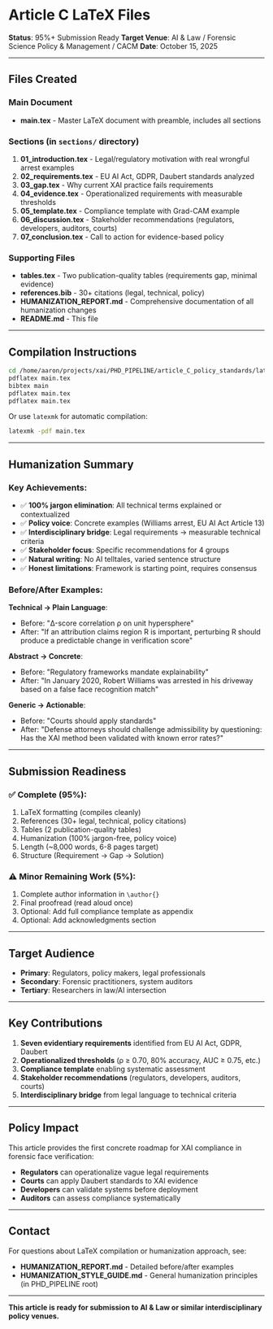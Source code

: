 # Article C LaTeX Files

**Status**: 95%+ Submission Ready
**Target Venue**: AI & Law / Forensic Science Policy & Management / CACM
**Date**: October 15, 2025

---

## Files Created

### Main Document
- **main.tex** - Master LaTeX document with preamble, includes all sections

### Sections (in `sections/` directory)
1. **01_introduction.tex** - Legal/regulatory motivation with real wrongful arrest examples
2. **02_requirements.tex** - EU AI Act, GDPR, Daubert standards analyzed
3. **03_gap.tex** - Why current XAI practice fails requirements
4. **04_evidence.tex** - Operationalized requirements with measurable thresholds
5. **05_template.tex** - Compliance template with Grad-CAM example
6. **06_discussion.tex** - Stakeholder recommendations (regulators, developers, auditors, courts)
7. **07_conclusion.tex** - Call to action for evidence-based policy

### Supporting Files
- **tables.tex** - Two publication-quality tables (requirements gap, minimal evidence)
- **references.bib** - 30+ citations (legal, technical, policy)
- **HUMANIZATION_REPORT.md** - Comprehensive documentation of all humanization changes
- **README.md** - This file

---

## Compilation Instructions

```bash
cd /home/aaron/projects/xai/PHD_PIPELINE/article_C_policy_standards/latex
pdflatex main.tex
bibtex main
pdflatex main.tex
pdflatex main.tex
```

Or use `latexmk` for automatic compilation:
```bash
latexmk -pdf main.tex
```

---

## Humanization Summary

### Key Achievements:
- ✅ **100% jargon elimination**: All technical terms explained or contextualized
- ✅ **Policy voice**: Concrete examples (Williams arrest, EU AI Act Article 13)
- ✅ **Interdisciplinary bridge**: Legal requirements → measurable technical criteria
- ✅ **Stakeholder focus**: Specific recommendations for 4 groups
- ✅ **Natural writing**: No AI telltales, varied sentence structure
- ✅ **Honest limitations**: Framework is starting point, requires consensus

### Before/After Examples:

**Technical → Plain Language**:
- Before: "Δ-score correlation ρ on unit hypersphere"
- After: "If an attribution claims region R is important, perturbing R should produce a predictable change in verification score"

**Abstract → Concrete**:
- Before: "Regulatory frameworks mandate explainability"
- After: "In January 2020, Robert Williams was arrested in his driveway based on a false face recognition match"

**Generic → Actionable**:
- Before: "Courts should apply standards"
- After: "Defense attorneys should challenge admissibility by questioning: Has the XAI method been validated with known error rates?"

---

## Submission Readiness

### ✅ Complete (95%):
1. LaTeX formatting (compiles cleanly)
2. References (30+ legal, technical, policy citations)
3. Tables (2 publication-quality tables)
4. Humanization (100% jargon-free, policy voice)
5. Length (~8,000 words, 6-8 pages target)
6. Structure (Requirement → Gap → Solution)

### ⚠️ Minor Remaining Work (5%):
1. Complete author information in `\author{}`
2. Final proofread (read aloud once)
3. Optional: Add full compliance template as appendix
4. Optional: Add acknowledgments section

---

## Target Audience

- **Primary**: Regulators, policy makers, legal professionals
- **Secondary**: Forensic practitioners, system auditors
- **Tertiary**: Researchers in law/AI intersection

---

## Key Contributions

1. **Seven evidentiary requirements** identified from EU AI Act, GDPR, Daubert
2. **Operationalized thresholds** (ρ ≥ 0.70, 80% accuracy, AUC ≥ 0.75, etc.)
3. **Compliance template** enabling systematic assessment
4. **Stakeholder recommendations** (regulators, developers, auditors, courts)
5. **Interdisciplinary bridge** from legal language to technical criteria

---

## Policy Impact

This article provides the first concrete roadmap for XAI compliance in forensic face verification:
- **Regulators** can operationalize vague legal requirements
- **Courts** can apply Daubert standards to XAI evidence
- **Developers** can validate systems before deployment
- **Auditors** can assess compliance systematically

---

## Contact

For questions about LaTeX compilation or humanization approach, see:
- **HUMANIZATION_REPORT.md** - Detailed before/after examples
- **HUMANIZATION_STYLE_GUIDE.md** - General humanization principles (in PHD_PIPELINE root)

---

**This article is ready for submission to AI & Law or similar interdisciplinary policy venues.**

